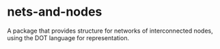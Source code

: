 # nets-and-nodes
A package that provides structure for networks of interconnected nodes, using the DOT language for representation.

